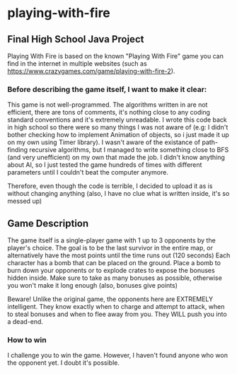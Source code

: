 # playing-with-fire #
## Final High School Java Project ##

Playing With Fire is based on the known "Playing With Fire" game you can find in the internet in multiple websites (such as https://www.crazygames.com/game/playing-with-fire-2).

### Before describing the game itself, I want to make it clear:
This game is not well-programmed. The algorithms written in are not efficient, there are tons of comments, it's nothing close to any coding standard conventions and it's extremely unreadable.
I wrote this code back in high school so there were so many things I was not aware of (e.g: I didn't bother checking how to implement Animation of objects, so i just made it up on my own using Timer library). 
I wasn't aware of the existance of path-finding recursive algorithms, but I managed to write something close to BFS (and very unefficient) on my own that made the job. 
I didn't know anything about AI, so I just tested the game hundreds of times with different parameters until I couldn't beat the computer anymore.

Therefore, even though the code is terrible, I decided to upload it as is without changing anything (also, I have no clue what is written inside, it's so messed up)

## Game Description
The game itself is a single-player game with 1 up to 3 opponents by the player's choice.
The goal is to be the last survivor in the entire map, or alternatively have the most points until the time runs out (120 seconds)
Each character has a bomb that can be placed on the ground.
Place a bomb to burn down your opponents or to explode crates to expose the bonuses hidden inside.
Make sure to take as many bonuses as possible, otherwise you won't make it long enough (also, bonuses give points)

Beware! Unlike the original game, the opponents here are EXTREMELY intelligent. They know exactly when to charge and attempt to attack, when to steal bonuses and when to flee away from you. They WILL push you into a dead-end.

### How to win ###
I challenge you to win the game. However, I haven't found anyone who won the opponent yet. I doubt it's possible.

